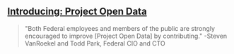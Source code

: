 




## [Introducing: Project Open Data](http://www.whitehouse.gov/blog/2013/05/16/introducing-project-open-data)

> "Both Federal employees and members of the public are strongly encouraged to improve [Project Open Data] by contributing."  -Steven VanRoekel and Todd Park, Federal CIO and CTO 


